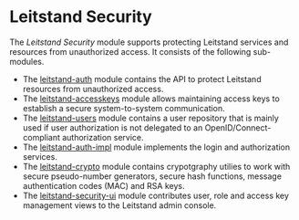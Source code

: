 # Leitstand Security

The _Leitstand Security_ module supports protecting Leitstand services and resources from unauthorized access.
It consists of the following sub-modules.

- The [leitstand-auth](./leitstand-auth/README.md) module contains the API to protect Leitstand resources from unauthorized access.
- The [leitstand-accesskeys](./leitstand-accesskeys/README.md) module allows maintaining access keys to establish a secure system-to-system communication.
- The [leitstand-users](./leitstand-users/README.md) module contains a user repository that is mainly used if user authorization is not delegated to an OpenID/Connect-compliant authorization service.
- The [leitstand-auth-impl](./leitstand-auth-impl/README.md) module implements the login and authorization services.
- The [leitstand-crypto](./leitstand-crypto/README.md) module contains crypotgraphy utilies to work with secure pseudo-number generators, secure hash functions, message authentication codes (MAC) and RSA keys.
- The [leitstand-security-ui](./leitstand-security-ui/README.md) module contributes user, role and access key management views to the Leitstand admin console.


